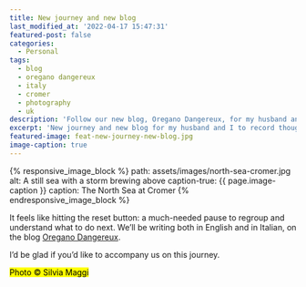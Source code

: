 ```yaml
---
title: New journey and new blog
last_modified_at: '2022-04-17 15:47:31'
featured-post: false
categories:
  - Personal
tags:
  - blog
  - oregano dangereux
  - italy
  - cromer
  - photography
  - uk
description: 'Follow our new blog, Oregano Dangereux, for my husband and I to record thoughts, experiences and memories as we move back to Italy from the UK.'
excerpt: 'New journey and new blog for my husband and I to record thoughts, experiences and memories. After nine years, we’re going back to our home country, Italy, where we’ll stay until the pandemic is under control.'
featured-image: feat-new-journey-new-blog.jpg
image-caption: true
---
```

{% responsive_image_block %}
  path: assets/images/north-sea-cromer.jpg
  alt: A still sea with a storm brewing above
  caption-true: {{ page.image-caption }}
  caption: The North Sea at Cromer
{% endresponsive_image_block %}

It feels like hitting the reset button: a much-needed pause to regroup and understand what to do next. We’ll be writing both in English and in Italian, on the blog [Oregano Dangereux](https://oreganodangereux.wordpress.com/).

<p class="detached">I’d be glad if you’d like to accompany us on this journey.</p>

<p class="detached"><mark class="smd-highlight small">Photo &copy; Silvia Maggi</mark></p>
